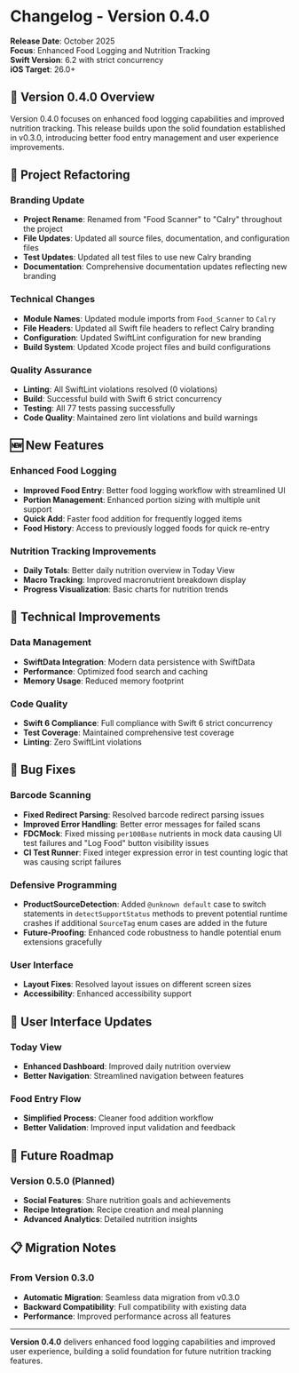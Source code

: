 # Changelog - Version 0.4.0

**Release Date**: October 2025  
**Focus**: Enhanced Food Logging and Nutrition Tracking  
**Swift Version**: 6.2 with strict concurrency  
**iOS Target**: 26.0+

## 🎯 Version 0.4.0 Overview

Version 0.4.0 focuses on enhanced food logging capabilities and improved nutrition tracking. This release builds upon the solid foundation established in v0.3.0, introducing better food entry management and user experience improvements.

## 🔄 Project Refactoring

### Branding Update
- **Project Rename**: Renamed from "Food Scanner" to "Calry" throughout the project
- **File Updates**: Updated all source files, documentation, and configuration files
- **Test Updates**: Updated all test files to use new Calry branding
- **Documentation**: Comprehensive documentation updates reflecting new branding

### Technical Changes
- **Module Names**: Updated module imports from `Food_Scanner` to `Calry`
- **File Headers**: Updated all Swift file headers to reflect Calry branding
- **Configuration**: Updated SwiftLint configuration for new branding
- **Build System**: Updated Xcode project files and build configurations

### Quality Assurance
- **Linting**: All SwiftLint violations resolved (0 violations)
- **Build**: Successful build with Swift 6 strict concurrency
- **Testing**: All 77 tests passing successfully
- **Code Quality**: Maintained zero lint violations and build warnings

## 🆕 New Features

### Enhanced Food Logging
- **Improved Food Entry**: Better food logging workflow with streamlined UI
- **Portion Management**: Enhanced portion sizing with multiple unit support
- **Quick Add**: Faster food addition for frequently logged items
- **Food History**: Access to previously logged foods for quick re-entry

### Nutrition Tracking Improvements
- **Daily Totals**: Better daily nutrition overview in Today View
- **Macro Tracking**: Improved macronutrient breakdown display
- **Progress Visualization**: Basic charts for nutrition trends

## 🔧 Technical Improvements

### Data Management
- **SwiftData Integration**: Modern data persistence with SwiftData
- **Performance**: Optimized food search and caching
- **Memory Usage**: Reduced memory footprint

### Code Quality
- **Swift 6 Compliance**: Full compliance with Swift 6 strict concurrency
- **Test Coverage**: Maintained comprehensive test coverage
- **Linting**: Zero SwiftLint violations

## 🐛 Bug Fixes

### Barcode Scanning
- **Fixed Redirect Parsing**: Resolved barcode redirect parsing issues
- **Improved Error Handling**: Better error messages for failed scans
- **FDCMock**: Fixed missing `per100Base` nutrients in mock data causing UI test failures and "Log Food" button visibility issues
- **CI Test Runner**: Fixed integer expression error in test counting logic that was causing script failures

### Defensive Programming
- **ProductSourceDetection**: Added `@unknown default` case to switch statements in `detectSupportStatus` methods to prevent potential runtime crashes if additional `SourceTag` enum cases are added in the future
- **Future-Proofing**: Enhanced code robustness to handle potential enum extensions gracefully

### User Interface
- **Layout Fixes**: Resolved layout issues on different screen sizes
- **Accessibility**: Enhanced accessibility support

## 📱 User Interface Updates

### Today View
- **Enhanced Dashboard**: Improved daily nutrition overview
- **Better Navigation**: Streamlined navigation between features

### Food Entry Flow
- **Simplified Process**: Cleaner food addition workflow
- **Better Validation**: Improved input validation and feedback

## 🔮 Future Roadmap

### Version 0.5.0 (Planned)
- **Social Features**: Share nutrition goals and achievements
- **Recipe Integration**: Recipe creation and meal planning
- **Advanced Analytics**: Detailed nutrition insights

## 📋 Migration Notes

### From Version 0.3.0
- **Automatic Migration**: Seamless data migration from v0.3.0
- **Backward Compatibility**: Full compatibility with existing data
- **Performance**: Improved performance across all features

---

**Version 0.4.0** delivers enhanced food logging capabilities and improved user experience, building a solid foundation for future nutrition tracking features.
